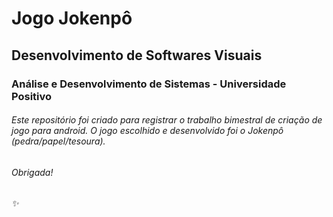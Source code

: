 # Jogo Jokenpô
## Desenvolvimento de Softwares Visuais
### Análise e Desenvolvimento de Sistemas - Universidade Positivo

###### Este repositório foi criado para registrar o trabalho bimestral de criação de jogo para android. O jogo escolhido e desenvolvido foi o Jokenpô (pedra/papel/tesoura).

###### Obrigada!
###### :sparkles:
